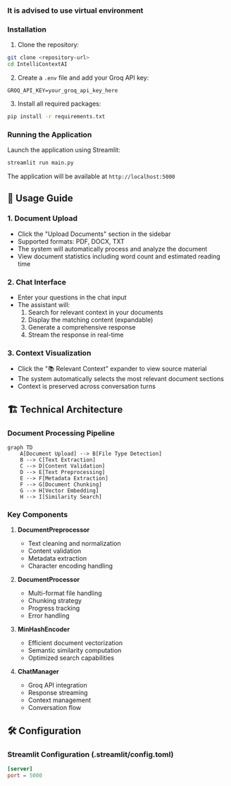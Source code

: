 ### It is advised to use virtual environment

### Installation

1. Clone the repository:
```bash
git clone <repository-url>
cd IntelliContextAI
```

2. Create a `.env` file and add your Groq API key:
```
GROQ_API_KEY=your_groq_api_key_here
```

3. Install all required packages:
```bash
pip install -r requirements.txt
```

### Running the Application

Launch the application using Streamlit:
```bash
streamlit run main.py
```

The application will be available at `http://localhost:5000`

## 🎯 Usage Guide

### 1. Document Upload
- Click the "Upload Documents" section in the sidebar
- Supported formats: PDF, DOCX, TXT
- The system will automatically process and analyze the document
- View document statistics including word count and estimated reading time

### 2. Chat Interface
- Enter your questions in the chat input
- The assistant will:
  1. Search for relevant context in your documents
  2. Display the matching content (expandable)
  3. Generate a comprehensive response
  4. Stream the response in real-time

### 3. Context Visualization
- Click the "📚 Relevant Context" expander to view source material
- The system automatically selects the most relevant document sections
- Context is preserved across conversation turns

## 🏗️ Technical Architecture

### Document Processing Pipeline

```mermaid
graph TD
    A[Document Upload] --> B[File Type Detection]
    B --> C[Text Extraction]
    C --> D[Content Validation]
    D --> E[Text Preprocessing]
    E --> F[Metadata Extraction]
    F --> G[Document Chunking]
    G --> H[Vector Embedding]
    H --> I[Similarity Search]
```

### Key Components

1. **DocumentPreprocessor**
   - Text cleaning and normalization
   - Content validation
   - Metadata extraction
   - Character encoding handling

2. **DocumentProcessor**
   - Multi-format file handling
   - Chunking strategy
   - Progress tracking
   - Error handling

3. **MinHashEncoder**
   - Efficient document vectorization
   - Semantic similarity computation
   - Optimized search capabilities

4. **ChatManager**
   - Groq API integration
   - Response streaming
   - Context management
   - Conversation flow

## 🛠️ Configuration

### Streamlit Configuration (.streamlit/config.toml)
```toml
[server]
port = 5000
